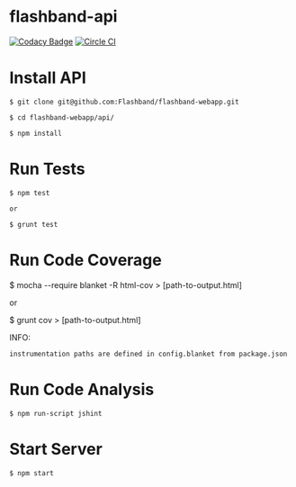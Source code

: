 flashband-api
=========
[![Codacy Badge](https://www.codacy.com/project/badge/9d6caced45da40b2bcd3ed5b913aa803)](https://www.codacy.com)
[![Circle CI](https://circleci.com/gh/oncast-labs/flashband-webapp.png?style=badge&circle-token=733e2af1886cc5a474f78cc72636689e9ee2c1ff)](https://circleci.com/gh/oncast-labs/flashband-webapp)

Install API
==========
    $ git clone git@github.com:Flashband/flashband-webapp.git

    $ cd flashband-webapp/api/

    $ npm install


Run Tests
==========
    $ npm test

    or

    $ grunt test

Run Code Coverage
=================
  $ mocha --require blanket -R html-cov > [path-to-output.html]
  
  or

  $ grunt cov > [path-to-output.html]


  INFO: 

    instrumentation paths are defined in config.blanket from package.json


Run Code Analysis
=================
    $ npm run-script jshint


Start Server
=========
    $ npm start

